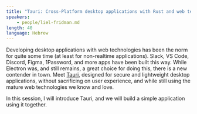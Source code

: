 ```yaml
---
title: "Tauri: Cross-Platform desktop applications with Rust and web technologies"
speakers:
    - people/liel-fridman.md
length: 40
language: Hebrew
---
```


Developing desktop applications with web technologies has been the norm for quite some time (at least for non-realtime applications).
Slack, VS Code, Discord, Figma, 1Password, and more apps have been built this way. While Electron was, and still remains, a great choice for doing this, there is a new contender in town.
Meet [Tauri](https://tauri.app/), designed for secure and lightweight desktop applications, without sacrificing on user experience, and while still using the mature web technologies we know and love.

In this session, I will introduce Tauri, and we will build a simple application using it together.



